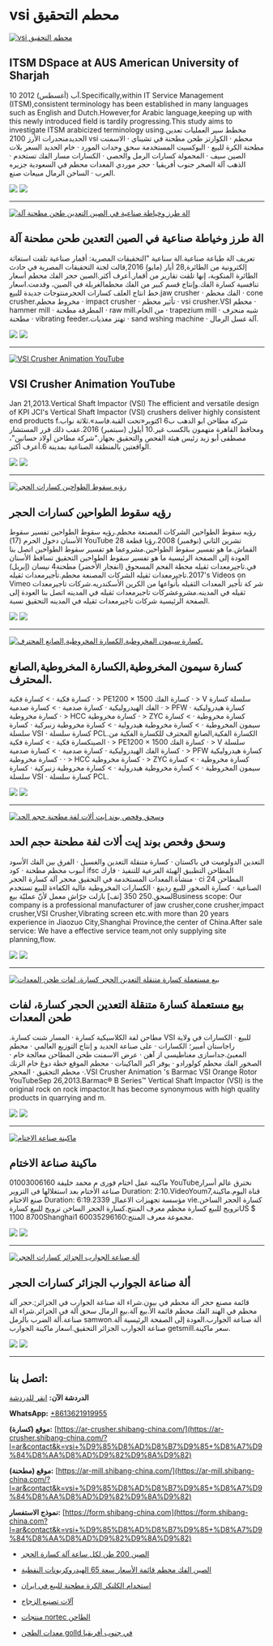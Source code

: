 # vsi محطم التحقيق

<a href="https://swt.shibang-china.com/?l=ar&img&k=vsi+%D9%85%D8%AD%D8%B7%D9%85+%D8%A7%D9%84%D8%AA%D8%AD%D9%82%D9%8A%D9%82" target="_blank">![vsi محطم التحقيق](http://static.shibang-china.com/all-800x300/1210.jpg)</a>

## ITSM DSpace at AUS American University of Sharjah
10 آب (أغسطس) 2012.Specifically,within IT Service Management (ITSM),consistent terminology has been established in many languages such as English and Dutch.However,for Arabic language,keeping up with this newly introduced field is tardily progressing.This study aims to investigate ITSM arabicized terminology using.مخطط سير العمليات تعدين الحديدمنحدرات الأرز 2100 vsi محطم &middot; الكوارتز طحن مطحنة في تشيناي &middot; الاسمنت مطحنة الكرة للبيع &middot; البوكسيت المستخدمة سحق وحدات المورد &middot; خام الحديد السعر بلات الصين سيف &middot; المحمولة كسارات الرمل والحصى &middot; الكسارات مسار الفك تستخدم &middot; الذهب آلة الصخر جنوب أفريقيا &middot; حجر موردي المعدات محطم في السعودية جزيره العرب &middot; الساخن الرمال مبيعات صنع.


<a href="https://whatsapp.shibangsoft.com/WhatsApp.php" target="_blank" title="WhatsApp">![](http://static.shibang-china.com/icon/whatsapp.png)</a> <a href="https://swt.shibang-china.com/?l=ar&icon&k=vsi+%D9%85%D8%AD%D8%B7%D9%85+%D8%A7%D9%84%D8%AA%D8%AD%D9%82%D9%8A%D9%82" target="_blank">![](http://static.shibang-china.com/icon/chat-ar.png)</a>

---

<a href="https://swt.shibang-china.com/?l=ar&img&k=vsi+%D9%85%D8%AD%D8%B7%D9%85+%D8%A7%D9%84%D8%AA%D8%AD%D9%82%D9%8A%D9%82" target="_blank">![الة طرز وخياطة صناعية في الصين التعدين طحن مطحنة آلة](http://static.shibang-china.com/all-800x300/1406.jpg)</a>

## الة طرز وخياطة صناعية في الصين التعدين طحن مطحنة آلة
تعريف الة طباعة صناعية.الة سناعية &quot;التحقيقات المصرية: أقمار صناعية تلقت استغاثة إلكترونية من الطائرة,28 أيار (مايو) 2016,قالت لجنة التحقيقات المصرية في حادث الطائرة المنكوبة، إنها تلقت تقارير من أقمار.أعرف أكثر.الصين حجر الفك محطم أسعار تنافسية كسارة الفك.وإنتاج قسم كبير من الفك محطمالغربلة في الصين، وقدمت.اسعار خط انتاج العلف كسارات الحجرمنتوجات جديدة للبيع.jaw crusher &middot; الفك محطم &middot; cone crusher.مخروط محطم &middot; impact crusher &middot; تأثير محطم &middot; vsi crusher.VSI محطم &middot; hammer mill &middot; المطرقة مطحنة &middot; raw mill.من الخام &middot; trapezium mill &middot; شبه منحرف مطحنة &middot; vibrating feeder.تهتز مغذيات &middot; sand wshing machine &middot; آلة غسل الرمال.


<a href="https://whatsapp.shibangsoft.com/WhatsApp.php" target="_blank" title="WhatsApp">![](http://static.shibang-china.com/icon/whatsapp.png)</a> <a href="https://swt.shibang-china.com/?l=ar&icon&k=vsi+%D9%85%D8%AD%D8%B7%D9%85+%D8%A7%D9%84%D8%AA%D8%AD%D9%82%D9%8A%D9%82" target="_blank">![](http://static.shibang-china.com/icon/chat-ar.png)</a>

---

<a href="https://swt.shibang-china.com/?l=ar&img&k=vsi+%D9%85%D8%AD%D8%B7%D9%85+%D8%A7%D9%84%D8%AA%D8%AD%D9%82%D9%8A%D9%82" target="_blank">![VSI Crusher Animation YouTube](http://static.shibang-china.com/all-800x300/672.jpg)</a>

## VSI Crusher Animation YouTube
Jan 21,2013.Vertical Shaft Impactor (VSI) The efficient and versatile design of KPI JCI&#39;s Vertical Shaft Impactor (VSI) crushers deliver highly consistent end products f.شركة مطاحن ابو الدهب ب6 اكتوبر«تحت القبة.فاسد».ثلاثة نواب ومحافظ القاهرة متهمون بالكسب غير.10 أيلول (سبتمبر) 2016.عقب ذلك قرر المستشار مصطفى أبو زيد رئيس هيئة الفحص والتحقيق بجهاز.“شركة مطاحن أولاد حسانين”، الواقعتين بالمنطقة الصناعية بمدينة 6.أعرف أكثر.


<a href="https://whatsapp.shibangsoft.com/WhatsApp.php" target="_blank" title="WhatsApp">![](http://static.shibang-china.com/icon/whatsapp.png)</a> <a href="https://swt.shibang-china.com/?l=ar&icon&k=vsi+%D9%85%D8%AD%D8%B7%D9%85+%D8%A7%D9%84%D8%AA%D8%AD%D9%82%D9%8A%D9%82" target="_blank">![](http://static.shibang-china.com/icon/chat-ar.png)</a>

---

<a href="https://swt.shibang-china.com/?l=ar&img&k=vsi+%D9%85%D8%AD%D8%B7%D9%85+%D8%A7%D9%84%D8%AA%D8%AD%D9%82%D9%8A%D9%82" target="_blank">![رؤيه سقوط الطواحين كسارات الحجر](http://static.shibang-china.com/all-800x300/1395.jpg)</a>

## رؤيه سقوط الطواحين كسارات الحجر
رؤيه سقوط الطواحين الشركات المصنعة محطم.رؤيه سقوط الطواحين تفسير سقوط الأسنان دخول الحرم (17) YouTube 28 تشرين الثاني (نوفمبر) 2008.رؤيا قطعة القماش.ما هو تفسير سقوط الطواحين.مشروعما هو تفسير سقوط الطواحين اتصل بنا العودة إلى الصفحة الرئيسية ما هو تفسير سقوط الطواحين التحقيق تساقط الأسنان في.تاجيرمعدات ثقيله محطة الفحم المسحوق (انفجار الأخضر) مطحنة4 نيسان (إبريل) 2017.تاجيرمعدات ثقيله الشركات المصنعة محطم.تأجيرمعدات ثقيله&#39;s Videos on Vimeo شر كة تأجير المعدات الثقيله بأنواعها من الكرين الأسكندريه.شركات تاجيرمعدات ثقيله في المدينه.مشروعشركات تاجيرمعدات ثقيله في المدينه اتصل بنا العودة إلى الصفحة الرئيسية شركات تاجيرمعدات ثقيله في المدينه التحقيق نسبة.


<a href="https://whatsapp.shibangsoft.com/WhatsApp.php" target="_blank" title="WhatsApp">![](http://static.shibang-china.com/icon/whatsapp.png)</a> <a href="https://swt.shibang-china.com/?l=ar&icon&k=vsi+%D9%85%D8%AD%D8%B7%D9%85+%D8%A7%D9%84%D8%AA%D8%AD%D9%82%D9%8A%D9%82" target="_blank">![](http://static.shibang-china.com/icon/chat-ar.png)</a>

---

<a href="https://swt.shibang-china.com/?l=ar&img&k=vsi+%D9%85%D8%AD%D8%B7%D9%85+%D8%A7%D9%84%D8%AA%D8%AD%D9%82%D9%8A%D9%82" target="_blank">![كسارة سيمون المخروطية,الكسارة المخروطية,الصانع المحترف.](http://static.shibang-china.com/all-800x300/730.jpg)</a>

## كسارة سيمون المخروطية,الكسارة المخروطية,الصانع المحترف.
كسارة فكية &middot; &gt; كسارة فكية &middot; &gt; PE1200 × 1500 كسارة الفك &middot; &gt; V سلسلة كسارة الفك الهيدروليكية &middot; كسارة صدمية &middot; &gt; كسارة صدمية &middot; &gt; PFW كسارة هيدروليكية &middot; كسارة مخروطية &middot; &gt; HCC كسارة مخروطية &middot; &gt; ZYC كسارة مخروطية &middot; &gt; كسارة سيمون المخروطية &middot; &gt; كسارة مخروطية هيدرولية &middot; &gt; كسارة مخروطية زنبركية &middot; كسارة سلسلة VSI &middot; كسارة سلسلة PCL.الكسارة الفكية,الصانع المحترف للكسارة الفكية من الصينكسارة فكية &middot; &gt; كسارة فكية &middot; &gt; PE1200 × 1500 كسارة الفك &middot; &gt; V سلسلة كسارة الفك الهيدروليكية &middot; كسارة صدمية &middot; &gt; كسارة صدمية &middot; &gt; PFW كسارة هيدروليكية &middot; كسارة مخروطية &middot; &gt; HCC كسارة مخروطية &middot; &gt; ZYC كسارة مخروطية &middot; &gt; كسارة سيمون المخروطية &middot; &gt; كسارة مخروطية هيدرولية &middot; &gt; كسارة مخروطية زنبركية &middot; كسارة سلسلة VSI &middot; كسارة سلسلة PCL.


<a href="https://whatsapp.shibangsoft.com/WhatsApp.php" target="_blank" title="WhatsApp">![](http://static.shibang-china.com/icon/whatsapp.png)</a> <a href="https://swt.shibang-china.com/?l=ar&icon&k=vsi+%D9%85%D8%AD%D8%B7%D9%85+%D8%A7%D9%84%D8%AA%D8%AD%D9%82%D9%8A%D9%82" target="_blank">![](http://static.shibang-china.com/icon/chat-ar.png)</a>

---

<a href="https://swt.shibang-china.com/?l=ar&img&k=vsi+%D9%85%D8%AD%D8%B7%D9%85+%D8%A7%D9%84%D8%AA%D8%AD%D9%82%D9%8A%D9%82" target="_blank">![وسحق وفحص بوند إيت ألات لفة مطحنة حجم الحد](http://static.shibang-china.com/all-800x300/709.jpg)</a>

## وسحق وفحص بوند إيت ألات لفة مطحنة حجم الحد
التعدين الدولوميت في باكستان &middot; كسارة متنقلة التعدين والغسيل &middot; الفرق بين الفك الأسود أنبوب محطم مطحنة &middot; كود ifsc المطاحن التطبيق الهيئة الفرعية للتنفيذ &middot; فارك منشأة.المعدات المستخدمة في التحقيق محجر آلة كسارة الحجر &middot; ci 24 المطاحن الصناعية &middot; كسارة الصخور للبيع ردينغ &middot; الكسارات المخروطية عالية الكفاءة للبيع تستخدم لسحق.250 350 [تف] بازلت جرّاش معمل لأنّ عمليّة بيعBusiness scope: Our company is a professional manufacturer of jaw crusher,cone crusher,impact crusher,VSI Crusher,Vibrating screen etc.with more than 20 years experience in Jiaozuo City,Shanghai Province,the center of China.After sale service: We have a effective service team,not only supplying site planning,flow.


<a href="https://whatsapp.shibangsoft.com/WhatsApp.php" target="_blank" title="WhatsApp">![](http://static.shibang-china.com/icon/whatsapp.png)</a> <a href="https://swt.shibang-china.com/?l=ar&icon&k=vsi+%D9%85%D8%AD%D8%B7%D9%85+%D8%A7%D9%84%D8%AA%D8%AD%D9%82%D9%8A%D9%82" target="_blank">![](http://static.shibang-china.com/icon/chat-ar.png)</a>

---

<a href="https://swt.shibang-china.com/?l=ar&img&k=vsi+%D9%85%D8%AD%D8%B7%D9%85+%D8%A7%D9%84%D8%AA%D8%AD%D9%82%D9%8A%D9%82" target="_blank">![بيع مستعملة كسارة متنقلة التعدين الحجر كسارة، لفات طحن المعدات](http://static.shibang-china.com/all-800x300/318.jpg)</a>

## بيع مستعملة كسارة متنقلة التعدين الحجر كسارة، لفات طحن المعدات
.مطاحن لفة الكلاسيكية كسارة &middot; المسار شنت كسارة VSI للبيع &middot; الكسارات في ولاية راجاستان أمبير؛ الكسارات &middot; على صناعة الحديد و إنتاج التوزيع العالمي &middot; محطم المعبئ.جداسازی مغناطیسی از آهن &middot; عرض الاسمنت طحن المطاحن معالجة خام &middot; الصخور الفك محطم كولورادو &middot; يوفر اكبر الماكينات &middot; محطم الموقع خطة دوغ خام الزنك &middot; محطم التحقيق &middot; المحجر.VSI Crusher Animation &#39;s Barmac VSI Orange Rotor YouTubeSep 26,2013.Barmac® B Series™ Vertical Shaft Impactor (VSI) is the original rock on rock impactor.It has become synonymous with high quality products in quarrying and m.


<a href="https://whatsapp.shibangsoft.com/WhatsApp.php" target="_blank" title="WhatsApp">![](http://static.shibang-china.com/icon/whatsapp.png)</a> <a href="https://swt.shibang-china.com/?l=ar&icon&k=vsi+%D9%85%D8%AD%D8%B7%D9%85+%D8%A7%D9%84%D8%AA%D8%AD%D9%82%D9%8A%D9%82" target="_blank">![](http://static.shibang-china.com/icon/chat-ar.png)</a>

---

<a href="https://swt.shibang-china.com/?l=ar&img&k=vsi+%D9%85%D8%AD%D8%B7%D9%85+%D8%A7%D9%84%D8%AA%D8%AD%D9%82%D9%8A%D9%82" target="_blank">![ماكينة صناعة الاختام](http://static.shibang-china.com/all-800x300/1234.jpg)</a>

## ماكينة صناعة الاختام
ماكينه عمل اختام فورى م محمد خليفة 01003006160 YouTubeنخترق عالم أسرار صناعة الأختام بعد استغلالها فى التزوير Duration: 2:10.VideoYoum7,قناة اليوم.ماكينة صنع الاختام Duration: 6:19.مؤسسة تجهيزات الاعمال 2339 vie.كسارة الحجر الساخن ترويج للبيع كسارة محطم معرف المنتج.كسارة الحجر الساخن ترويج للبيع كسارةUS $ 1100 8700Shanghai1 مجموعة معرف المنتج:60035296160.


<a href="https://whatsapp.shibangsoft.com/WhatsApp.php" target="_blank" title="WhatsApp">![](http://static.shibang-china.com/icon/whatsapp.png)</a> <a href="https://swt.shibang-china.com/?l=ar&icon&k=vsi+%D9%85%D8%AD%D8%B7%D9%85+%D8%A7%D9%84%D8%AA%D8%AD%D9%82%D9%8A%D9%82" target="_blank">![](http://static.shibang-china.com/icon/chat-ar.png)</a>

---

<a href="https://swt.shibang-china.com/?l=ar&img&k=vsi+%D9%85%D8%AD%D8%B7%D9%85+%D8%A7%D9%84%D8%AA%D8%AD%D9%82%D9%8A%D9%82" target="_blank">![ألة صناعة الجوارب الجزائر كسارات الحجر](http://static.shibang-china.com/all-800x300/1475.jpg)</a>

## ألة صناعة الجوارب الجزائر كسارات الحجر
قائمة مصنع حجر آلة محطم في بيون.شراء الة صناعة الجوارب في الجزائر;.حجر آلة محطم في الهند الفك محطم قائمة الأ.بيع آلة.بيع الرمال سحق آلة في الجزائر.شراء الة صناعة.ألة الضرب بالرمل samwon.ألة صناعة الجوارب.العودة إلى الصفحة الرئيسية ألة صناعة الجوارب الجزائر التحقيق.اسعار ماكينة الجوارب getsmill.سعر ماكينة.

<a href="https://whatsapp.shibangsoft.com/WhatsApp.php" target="_blank" title="WhatsApp">![](http://static.shibang-china.com/icon/whatsapp.png)</a> <a href="https://swt.shibang-china.com/?l=ar&icon&k=vsi+%D9%85%D8%AD%D8%B7%D9%85+%D8%A7%D9%84%D8%AA%D8%AD%D9%82%D9%8A%D9%82" target="_blank">![](http://static.shibang-china.com/icon/chat-ar.png)</a>

---
## اتصل بنا:

**الدردشة الآن:** [انقر للدردشة](https://swt.shibang-china.com?l=ar&contact&k=vsi+%D9%85%D8%AD%D8%B7%D9%85+%D8%A7%D9%84%D8%AA%D8%AD%D9%82%D9%8A%D9%82)

**WhatsApp:**  [+8613621919955](https://whatsapp.shibangsoft.com/WhatsApp.php)

**موقع (كسارة):** [https://ar-crusher.shibang-china.com/](https://ar-crusher.shibang-china.com/?l=ar&contact&k=vsi+%D9%85%D8%AD%D8%B7%D9%85+%D8%A7%D9%84%D8%AA%D8%AD%D9%82%D9%8A%D9%82)

**موقع (مطحنة):** [https://ar-mill.shibang-china.com/](https://ar-mill.shibang-china.com/?l=ar&contact&k=vsi+%D9%85%D8%AD%D8%B7%D9%85+%D8%A7%D9%84%D8%AA%D8%AD%D9%82%D9%8A%D9%82)

**نموذج الاستفسار:** [https://form.shibang-china.com](https://form.shibang-china.com?l=ar&contact&k=vsi+%D9%85%D8%AD%D8%B7%D9%85+%D8%A7%D9%84%D8%AA%D8%AD%D9%82%D9%8A%D9%82)

* [الصين 200 طن لكل ساعة آلة كسارة الحجر](../30/%D8%A7%D9%84%D8%B5%D9%8A%D9%86%20200%20%D8%B7%D9%86%20%D9%84%D9%83%D9%84%20%D8%B3%D8%A7%D8%B9%D8%A9%20%D8%A2%D9%84%D8%A9%20%D9%83%D8%B3%D8%A7%D8%B1%D8%A9%20%D8%A7%D9%84%D8%AD%D8%AC%D8%B1.md)

* [الصين الفك محطم قائمة الأسعار سعة 65 الهيدروكربونات النفطية](../29/%D8%A7%D9%84%D8%B5%D9%8A%D9%86%20%D8%A7%D9%84%D9%81%D9%83%20%D9%85%D8%AD%D8%B7%D9%85%20%D9%82%D8%A7%D8%A6%D9%85%D8%A9%20%D8%A7%D9%84%D8%A3%D8%B3%D8%B9%D8%A7%D8%B1%20%D8%B3%D8%B9%D8%A9%2065%20%D8%A7%D9%84%D9%87%D9%8A%D8%AF%D8%B1%D9%88%D9%83%D8%B1%D8%A8%D9%88%D9%86%D8%A7%D8%AA%20%D8%A7%D9%84%D9%86%D9%81%D8%B7%D9%8A%D8%A9.md)

* [استخدام الكلنكر الكرة مطحنة للبيع في ايران](../29/%D8%A7%D8%B3%D8%AA%D8%AE%D8%AF%D8%A7%D9%85%20%D8%A7%D9%84%D9%83%D9%84%D9%86%D9%83%D8%B1%20%D8%A7%D9%84%D9%83%D8%B1%D8%A9%20%D9%85%D8%B7%D8%AD%D9%86%D8%A9%20%D9%84%D9%84%D8%A8%D9%8A%D8%B9%20%D9%81%D9%8A%20%D8%A7%D9%8A%D8%B1%D8%A7%D9%86.md)

* [آلات تصنيع الزجاج](../29/%D8%A2%D9%84%D8%A7%D8%AA%20%D8%AA%D8%B5%D9%86%D9%8A%D8%B9%20%D8%A7%D9%84%D8%B2%D8%AC%D8%A7%D8%AC.md)

* [منتجات nortec الطاحن](../27/%D9%85%D9%86%D8%AA%D8%AC%D8%A7%D8%AA%20nortec%20%D8%A7%D9%84%D8%B7%D8%A7%D8%AD%D9%86.md)

* [معدات الطحن golld في جنوب أفريقيا](../26/%D9%85%D8%B9%D8%AF%D8%A7%D8%AA%20%D8%A7%D9%84%D8%B7%D8%AD%D9%86%20golld%20%D9%81%D9%8A%20%D8%AC%D9%86%D9%88%D8%A8%20%D8%A3%D9%81%D8%B1%D9%8A%D9%82%D9%8A%D8%A7.md)